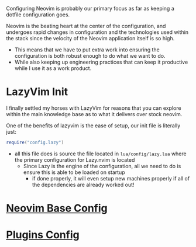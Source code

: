 

Configuring Neovim is probably our primary focus as far as keeping a dotfile configuration goes.

Neovim is the beating heart at the center of the configuration, and undergoes rapid changes in configuration and the technologies used within the stack since the velocity of the Neovim application itself is so high.
- This means that we have to put extra work into ensuring the configuration is both robust enough to do what we want to do.
- While also keeping up engineering practices that can keep it productive while I use it as a work product.

# LazyVim Init

I finally settled my horses with LazyVim for reasons that you can explore within the main knowledge base as to what it delivers over stock neovim.

One of the benefits of lazyvim is the ease of setup, our init file is literally just:
``` lua
require("config.lazy")
```
- all this file does is source the file located in `lua/config/lazy.lua` where the primary configuration for Lazy.nvim is located
    - Since Lazy is the engine of the configuration, all we need to do is ensure this is able to be loaded on startup
        - if done properly, it will even setup new machines properly if all of the dependencies are already worked out!

# [Neovim Base Config](#configindexmd)


# [Plugins Config](#pluginsindexmd)

